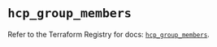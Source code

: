 # `hcp_group_members`

Refer to the Terraform Registry for docs: [`hcp_group_members`](https://registry.terraform.io/providers/hashicorp/hcp/0.93.0/docs/resources/group_members).
